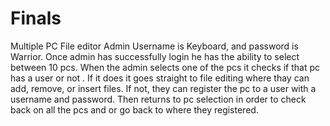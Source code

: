 # Finals
Multiple PC File editor
Admin Username is Keyboard, and password is Warrior.
Once admin has successfully login he has the ability to select between 10 pcs.
When the admin selects one of the pcs it checks if that pc has a user or not .
If it does it goes straight to file editing where thay can add, remove, or insert files.
If not, they can register the pc to a user with a username and password.
Then returns to pc selection in order to check back on all the pcs and or go back to where they registered.

